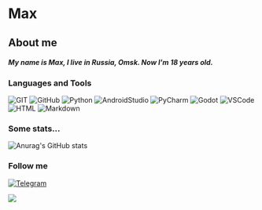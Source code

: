 # Max

## About me

##### My name is Max, I live in Russia, Omsk. Now I'm 18 years old.


### Languages and Tools
![GIT](https://img.shields.io/badge/-GIT-black?style=for-the-badge&logo=GIT)
![GitHub](https://img.shields.io/badge/-GitHub-black?style=for-the-badge&logo=github)
![Python](https://img.shields.io/badge/-Python-black?style=for-the-badge&logo=python)
![AndroidStudio](https://img.shields.io/badge/-Android_Studio-black?style=for-the-badge&logo=androidstudio)
![PyCharm](https://img.shields.io/badge/-PyCharm-black?style=for-the-badge&logo=pycharm)
![Godot](https://img.shields.io/badge/-Godot-black?style=for-the-badge&logo=Godot)
![VSCode](https://img.shields.io/badge/-VScode-black?style=for-the-badge&logo=visualstudio)
![HTML](https://img.shields.io/badge/-Html-black?style=for-the-badge&logo=html)
![Markdown](https://img.shields.io/badge/-Markdown-black?style=for-the-badge&logo=markdown)


### Some stats...

![Anurag's GitHub stats](https://github-readme-stats.vercel.app/api?username=maximyka&show_icons=true&theme=slateorange)



### Follow me

[![Telegram](https://img.shields.io/badge/-Telegram-black?style=for-the-badge&logo=telegram)](https://t.me/GarGuly2)


![](https://komarev.com/ghpvc/?username=your-github-maximyka)
